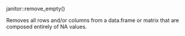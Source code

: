 janitor::remove_empty()

Removes all rows and/or columns from a data.frame or matrix that are composed entirely of NA values.